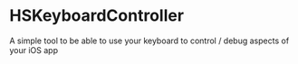 HSKeyboardController
====================

A simple tool to be able to use your keyboard to control / debug aspects of your iOS app
